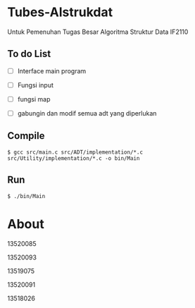 # Tubes-Alstrukdat

Untuk Pemenuhan Tugas Besar Algoritma Struktur Data IF2110

## To do List
                                    
- [ ] Interface main program

- [ ] Fungsi input

- [ ] fungsi map

- [ ] gabungin dan modif semua adt yang diperlukan

## Compile

`$ gcc src/main.c src/ADT/implementation/*.c src/Utility/implementation/*.c -o bin/Main`

## Run

`$ ./bin/Main`

# About

13520085

13520093

13519075

13520091

13518026